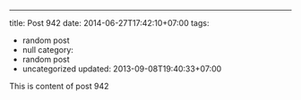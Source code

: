 ---
title: Post 942
date: 2014-06-27T17:42:10+07:00
tags:
  - random post
  - null
category:
  - random post
  - uncategorized
updated: 2013-09-08T19:40:33+07:00

This is content of post 942